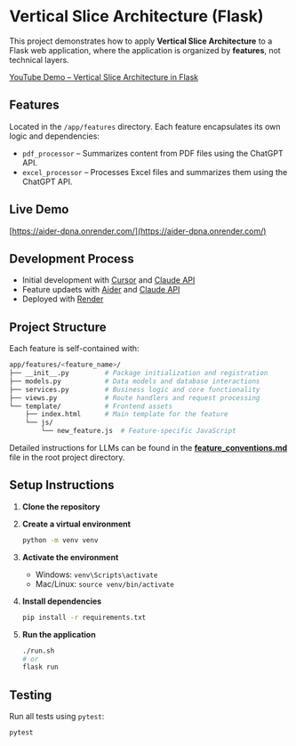 # Vertical Slice Architecture (Flask)

This project demonstrates how to apply **Vertical Slice Architecture** to a Flask web application, where the application is organized by **features**, not technical layers.

[YouTube Demo – Vertical Slice Architecture in Flask](https://www.youtube.com/watch?v=dabeidyv5dg&t=1656s)

## Features

Located in the `/app/features` directory. Each feature encapsulates its own logic and dependencies:

- `pdf_processor` – Summarizes content from PDF files using the ChatGPT API.
- `excel_processor` – Processes Excel files and summarizes them using the ChatGPT API.

## Live Demo

[https://aider-dpna.onrender.com/](https://aider-dpna.onrender.com/)

## Development Process

- Initial development with [Cursor](https://www.cursor.com/) and [Claude API](https://www.anthropic.com/)
- Feature updaets with [Aider](https://aider.chat/docs/install.html) and [Claude API](https://www.anthropic.com/)
- Deployed with [Render](https://render.com/)

## Project Structure

Each feature is self-contained with:

```bash
app/features/<feature_name>/
├── __init__.py         # Package initialization and registration
├── models.py           # Data models and database interactions
├── services.py         # Business logic and core functionality
├── views.py            # Route handlers and request processing
└── template/           # Frontend assets
    ├── index.html      # Main template for the feature
    └── js/
        └── new_feature.js  # Feature-specific JavaScript
```

Detailed instructions for LLMs can be found in the [**feature_conventions.md**](./feature_conventions.md) file in the root project directory.

## Setup Instructions

1. **Clone the repository**
2. **Create a virtual environment**

   ```bash
   python -m venv venv
   ```

3. **Activate the environment**

   - Windows: `venv\Scripts\activate`
   - Mac/Linux: `source venv/bin/activate`

4. **Install dependencies**

   ```bash
   pip install -r requirements.txt
   ```

5. **Run the application**

   ```bash
   ./run.sh
   # or
   flask run
   ```

## Testing

Run all tests using `pytest`:

```bash
pytest
```
